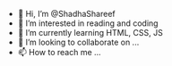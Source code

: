 - 👋 Hi, I’m @ShadhaShareef
- 👀 I’m interested in reading and coding
- 🌱 I’m currently learning HTML, CSS, JS
- 💞️ I’m looking to collaborate on ...
- 📫 How to reach me ...

<!---
ShadhaShareef/ShadhaShareef is a ✨ special ✨ repository because its `README.md` (this file) appears on your GitHub profile.
You can click the Preview link to take a look at your changes.
--->
